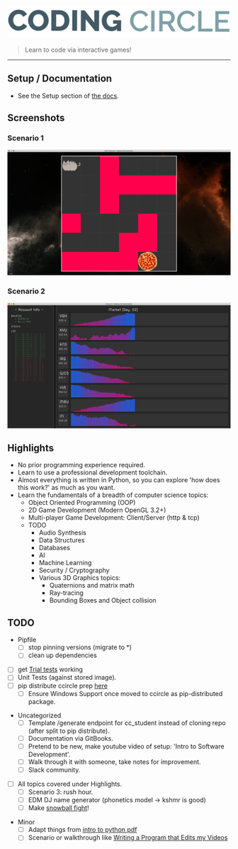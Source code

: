 ![](docs/screenshots/coding_circle.jpeg)
>Learn to code via interactive games!
<hr>


## Setup / Documentation
* See the Setup section of [the docs](https://mithridatize.github.io/ccircle/).


## Screenshots
### Scenario 1
![](docs/screenshots/scenario01_easy.png)
### Scenario 2
![](docs/screenshots/scenario02.png)


## Highlights
* No prior programming experience required.
* Learn to use a professional development toolchain.
* Almost everything is written in Python,
    so you can explore 'how does this work?' as much as you want.
* Learn the fundamentals of a breadth of computer science topics:
    * Object Oriented Programming (OOP)
    * 2D Game Development (Modern OpenGL 3.2+)
    * Multi-player Game Development: Client/Server (http & tcp)
    * TODO
        * Audio Synthesis
        * Data Structures
        * Databases
        * AI
        * Machine Learning
        * Security / Cryptography 
        * Various 3D Graphics topics:
            * Quaternions and matrix math
            * Ray-tracing
            * Bounding Boxes and Object collision
  

## TODO
- Pipfile
    - [ ] stop pinning versions (migrate to *)
    - [ ] clean up dependencies
- [ ] get [Trial tests](https://twisted.readthedocs.io/en/twisted-18.9.0/core/howto/trial.html) working
- [ ] Unit Tests (against stored image).
- [ ] pip distribute ccircle prep [here](https://setuptools.readthedocs.io/en/latest/setuptools.html#distributing-a-setuptools-based-project)
  - [ ] Ensure Windows Support once moved to ccircle as pip-distributed package. 
- Uncategorized 
    - [ ] Template /generate endpoint for cc_student instead of cloning repo (after split to pip distribute).
    - [ ] Documentation via GitBooks.
    - [ ] Pretend to be new, make youtube video of setup: 'Intro to Software Development'.
    - [ ] Walk through it with someone, take notes for improvement.
    - [ ] Slack community.
- [ ] All topics covered under Highlights.
  - [ ] Scenario 3: rush hour.
  - [ ] EDM DJ name generator (phonetics model -> kshmr is good)
  - [ ] Make [snowball fight](https://www.youtube.com/watch?v=x0z-qhnMuc0)! 
- Minor
  - [ ] Adapt things from [intro to python pdf](https://python.swaroopch.com/problem_solving.html)
  - [ ] Scenario or walkthrough like 
        [Writing a Program that Edits my Videos](https://www.youtube.com/watch?v=0ZeO0IQaJ-A)
